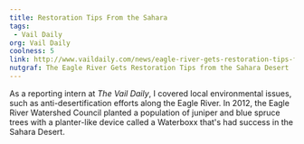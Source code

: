 ```yaml
---
title: Restoration Tips From the Sahara
tags:
 - Vail Daily
org: Vail Daily
coolness: 5
link: http://www.vaildaily.com/news/eagle-river-gets-restoration-tips-from-the-sahara/
nutgraf: The Eagle River Gets Restoration Tips from the Sahara Desert
---
```


As a reporting intern at *The Vail Daily*, I covered local environmental issues, such as anti-desertification efforts along the Eagle River. In 2012, the Eagle River Watershed Council planted a population of juniper and blue spruce trees with a planter-like device called a Waterboxx that's had success in the Sahara Desert.